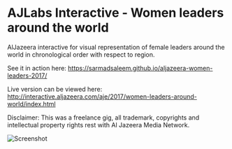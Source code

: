 # AJLabs Interactive - Women leaders around the world

AlJazeera interactive for visual representation of female leaders around the world in chronological order with respect to region.

See it in action here: https://sarmadsaleem.github.io/aljazeera-women-leaders-2017/

Live version can be viewed here: http://interactive.aljazeera.com/aje/2017/women-leaders-around-world/index.html

Disclaimer: This was a freelance gig, all trademark, copyrights and intellectual property rights rest with Al Jazeera Media Network.

![Screenshot](https://raw.githubusercontent.com/sarmadsaleem/aljazeera-women-leaders-2017/master/screenshot.png)
